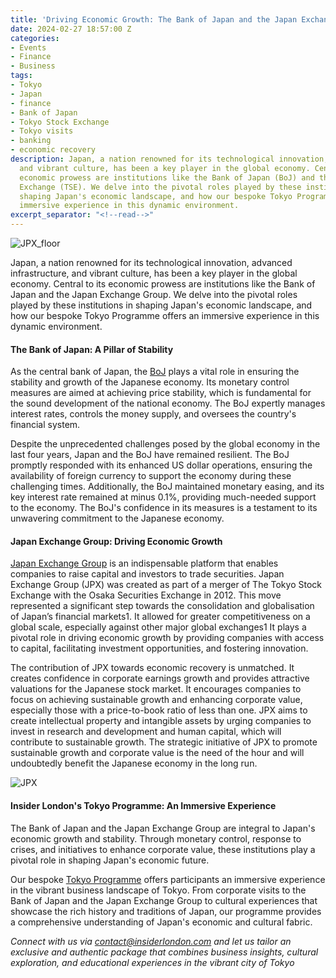 ```yaml
---
title: 'Driving Economic Growth: The Bank of Japan and the Japan Exchange Group'
date: 2024-02-27 18:57:00 Z
categories:
- Events
- Finance
- Business
tags:
- Tokyo
- Japan
- finance
- Bank of Japan
- Tokyo Stock Exchange
- Tokyo visits
- banking
- economic recovery
description: Japan, a nation renowned for its technological innovation, advanced infrastructure,
  and vibrant culture, has been a key player in the global economy. Central to its
  economic prowess are institutions like the Bank of Japan (BoJ) and the Tokyo Stock
  Exchange (TSE). We delve into the pivotal roles played by these institutions in
  shaping Japan's economic landscape, and how our bespoke Tokyo Programme offers an
  immersive experience in this dynamic environment.
excerpt_separator: "<!--read-->"
---
```


![JPX_floor](/uploads/JPX_floor@800w.jpg)

Japan, a nation renowned for its technological innovation, advanced infrastructure, and vibrant culture, has been a key player in the global economy. Central to its economic prowess are institutions like the Bank of Japan and the Japan Exchange Group. We delve into the pivotal roles played by these institutions in shaping Japan's economic landscape, and how our bespoke Tokyo Programme offers an immersive experience in this dynamic environment.

<!--read-->

#### The Bank of Japan: A Pillar of Stability

As the central bank of Japan, the [BoJ](https://www.boj.or.jp/en/) plays a vital role in ensuring the stability and growth of the Japanese economy. Its monetary control measures are aimed at achieving price stability, which is fundamental for the sound development of the national economy. The BoJ expertly manages interest rates, controls the money supply, and oversees the country's financial system.

Despite the unprecedented challenges posed by the global economy in the last four years, Japan and the BoJ have remained resilient. The BoJ promptly responded with its enhanced US dollar operations, ensuring the availability of foreign currency to support the economy during these challenging times. Additionally, the BoJ maintained monetary easing, and its key interest rate remained at minus 0.1%, providing much-needed support to the economy. The BoJ's confidence in its measures is a testament to its unwavering commitment to the Japanese economy.

#### Japan Exchange Group: Driving Economic Growth

[Japan Exchange Group](https://www.jpx.co.jp/english/) is an indispensable platform that enables companies to raise capital and investors to trade securities. Japan Exchange Group (JPX) was created as part of a merger of The Tokyo Stock Exchange with the Osaka Securities Exchange in 2012. This move represented a significant step towards the consolidation and globalisation of Japan’s financial markets1. It allowed for greater competitiveness on a global scale, especially against other major global exchanges1 It plays a pivotal role in driving economic growth by providing companies with access to capital, facilitating investment opportunities, and fostering innovation. 

The contribution of JPX towards economic recovery is unmatched. It creates confidence in corporate earnings growth and provides attractive valuations for the Japanese stock market. It encourages companies to focus on achieving sustainable growth and enhancing corporate value, especially those with a price-to-book ratio of less than one. JPX aims to create intellectual property and intangible assets by urging companies to invest in research and development and human capital, which will contribute to sustainable growth. The strategic initiative of JPX to promote sustainable growth and corporate value is the need of the hour and will undoubtedly benefit the Japanese economy in the long run.

![JPX](/uploads/JPX2@800w.jpg)

#### Insider London's Tokyo Programme: An Immersive Experience

The Bank of Japan and the Japan Exchange Group are integral to Japan's economic growth and stability. Through monetary control, response to crises, and initiatives to enhance corporate value, these institutions play a pivotal role in shaping Japan's economic future. 

Our bespoke [Tokyo Programme](https://www.insiderlondon.com/asia/tokyo/) offers participants an immersive experience in the vibrant business landscape of Tokyo. From corporate visits to the Bank of Japan and the Japan Exchange Group to cultural experiences that showcase the rich history and traditions of Japan, our programme provides a comprehensive understanding of Japan's economic and cultural fabric. 

*Connect with us via [contact@insiderlondon.com](mailto:contact@insiderlondon.com) and let us tailor an exclusive and authentic package that combines business insights, cultural exploration, and educational experiences in the vibrant city of Tokyo*